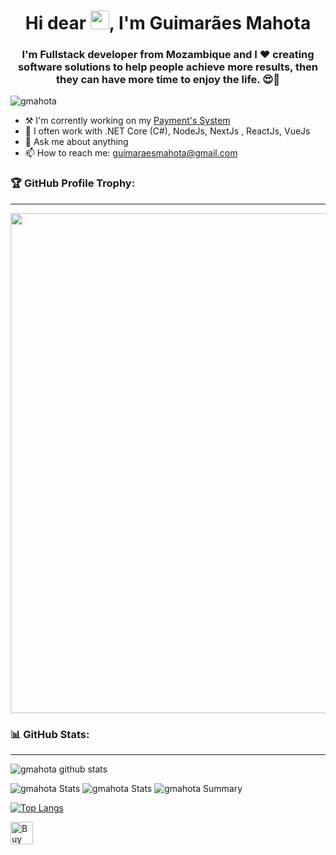 
<h1 align="center">Hi dear <img src="https://raw.githubusercontent.com/kaueMarques/kaueMarques/master/hi.gif" width="30px">, I'm Guimarães Mahota</h1>
<h3 align="center">I'm Fullstack developer from Mozambique and I ❤ creating software solutions to help people achieve more results, then they can have more time to enjoy the life. 😍🧘</h3>
<p align="left"> <img src="https://komarev.com/ghpvc/?username=gmahota" alt="gmahota" /> </p>

<!--
**gmahota/gmahota** is a ✨ _special_ ✨ repository because its `README.md` (this file) appears on your GitHub profile.

-->

- ⚒ I'm corrently working on my [Payment's System](https://github.com/gmahota/payments) 
- 🌱 I often work with .NET Core (C#), NodeJs, NextJs , ReactJs, VueJs
- 💬 Ask me about anything
- 📫 How to reach me: guimaraesmahota@gmail.com 

### 🏆 GitHub Profile Trophy:
---
<a href="https://github.com/ryo-ma/github-profile-trophy">
  <img width=800 src="https://github-profile-trophy.vercel.app/?username=gmahota&column=8&theme=radical&no-frame=true&no-bg=true"/>
</a>

### 📊 GitHub Stats:
---
![gmahota github stats](https://github-readme-stats.vercel.app/api?username=gmahota&theme=radical&show_icons=true&count_private=true)

![gmahota Stats](https://github-profile-summary-cards.vercel.app/api/cards/repos-per-language?username=gmahota&theme=solarized_dark)
![gmahota Stats](https://github-profile-summary-cards.vercel.app/api/cards/most-commit-language?username=gmahota&theme=solarized_dark)
![gmahota Summary](https://github-profile-summary-cards.vercel.app/api/cards/profile-details?username=gmahota&theme=solarized_dark)

[![Top Langs](https://github-readme-stats.vercel.app/api/top-langs/?username=gmahota&layout=compact)](https://github.com/gmahota/github-readme-stats)

<a href='https://ko-fi.com/guimaraesmahota' target='_blank'><img height='36' style='border:0px;height:36px;' src='https://cdn.ko-fi.com/cdn/kofi2.png?v=2' border='0' alt='Buy Me a Coffee at ko-fi.com' /></a>

